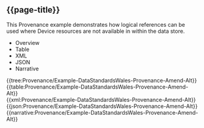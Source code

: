 ## {{page-title}}
This Provenance example demonstrates how logical references can be used where Device resources are not available in within the data store.

<div class="tab-wrap">
  <ul class="tab-head">
    <li class="tablink" onclick="openCity(this,'tabtree')" data-target="tabtree">
      Overview
    </li>
    <li class="tablink" onclick="openCity(this,'tabtable')" data-target="tabtable">
      Table
    </li>
    <li class="tablink tab-active" onclick="openCity(this,'tabxml')" data-target="tabxml">
      XML
    </li>    
    <li class="tablink" onclick="openCity(this,'tabjson')" data-target="tabjson">
      JSON
    </li>    
    <li class="tablink" onclick="openCity(this,'tabnarrative')" data-target="tabnarrative">
      Narrative
    </li>
  </ul>
  <div class="tab-main">
    <div id="tabtree" class="tabcontent">
      {{tree:Provenance/Example-DataStandardsWales-Provenance-Amend-Alt}}
    </div>
    <div id="tabtable" class="tabcontent">
      {{table:Provenance/Example-DataStandardsWales-Provenance-Amend-Alt}}
    </div>       
    <div id="tabxml" class="tabcontent active">      
      {{xml:Provenance/Example-DataStandardsWales-Provenance-Amend-Alt}}
    </div>
    <div id="tabjson" class="tabcontent">
      {{json:Provenance/Example-DataStandardsWales-Provenance-Amend-Alt}}
    </div>       
    <div id="tabnarrative" class="tabcontent">
      {{narrative:Provenance/Example-DataStandardsWales-Provenance-Amend-Alt}}
    </div>  
  </div>
</div>
